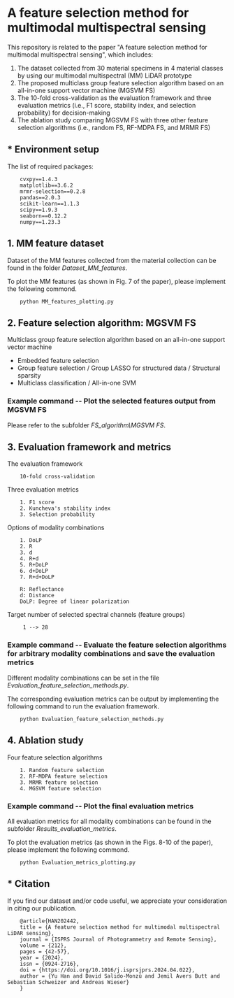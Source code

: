 
# A feature selection method for multimodal multispectral sensing
<!-- #### Project description  -->
This repository is related to the paper "A feature selection method for multimodal multispectral sensing", which includes:

1.  The dataset collected from 30 material specimens in 4 material classes by using our multimodal multispectral (MM) LiDAR prototype
2. The proposed multiclass group feature selection algorithm based on an all-in-one support vector machine (MGSVM FS)
3. The 10-fold cross-validation as the evaluation framework and three evaluation metrics (i.e., F1 score, stability index, and selection probability) for decision-making
4. The ablation study comparing MGSVM FS with three other feature selection algorithms (i.e., random FS, RF-MDPA FS, and MRMR FS)

## * Environment setup
The list of required packages:
        
        cvxpy==1.4.3 
        matplotlib==3.6.2
        mrmr-selection==0.2.8
        pandas==2.0.3
        scikit-learn==1.1.3
        scipy==1.9.3
        seaborn==0.12.2
        numpy==1.23.3
## 1. MM feature dataset
Dataset of the MM features collected from the material collection can be found in the folder *Dataset_MM_features*.

To plot the MM features (as shown in Fig. 7 of the paper), please implement the following commond.

        python MM_features_plotting.py
        
<!-- ![alt text](Fig_3_Material_specimens.jpg)
Figure: 30 material specimens --> 

## 2. Feature selection algorithm: MGSVM FS
Multiclass group feature selection algorithm based on an all-in-one support vector machine
* Embedded feature selection
* Group feature selection / Group LASSO for structured data / Structural sparsity
* Multiclass classification / All-in-one SVM
### Example command -- Plot the selected features output from MGSVM FS
Please refer to the subfolder *FS_algorithm\MGSVM FS*.

## 3. Evaluation framework and metrics
The evaluation framework
        
        10-fold cross-validation

Three evaluation metrics

        1. F1 score
        2. Kuncheva's stability index
        3. Selection probability

Options of modality combinations

        1. DoLP
        2. R
        3. d
        4. R+d
        5. R+DoLP
        6. d+DoLP
        7. R+d+DoLP
        
        R: Reflectance
        d: Distance
        DoLP: Degree of linear polarization

 Target number of selected spectral channels (feature groups)
        
         1 --> 28 
### Example command -- Evaluate the feature selection algorithms for arbitrary modality combinations and save the evaluation metrics
Different modality combinations can be set in the file *Evaluation_feature_selection_methods.py*.

The corresponding evaluation metrics can be output by implementing the following command to run the evaluation framework.

        python Evaluation_feature_selection_methods.py

## 4. Ablation study
Four feature selection algorithms

        1. Random feature selection 
        2. RF-MDPA feature selection
        3. MRMR feature selection
        4. MGSVM feature selection

### Example command -- Plot the final evaluation metrics 
All evaluation metrics for all modality combinations can be found in the subfolder *Results_evaluation_metrics*.

To plot the evaluation metrics (as shown in the Figs. 8-10 of the paper), please implement the following commond.

        python Evaluation_metrics_plotting.py
    

## * Citation

If you find our dataset and/or code useful, we appreciate your consideration in citing our publication.

        @article{HAN202442,
        title = {A feature selection method for multimodal multispectral LiDAR sensing},
        journal = {ISPRS Journal of Photogrammetry and Remote Sensing},
        volume = {212},
        pages = {42-57},
        year = {2024},
        issn = {0924-2716},
        doi = {https://doi.org/10.1016/j.isprsjprs.2024.04.022},
        author = {Yu Han and David Salido-Monzú and Jemil Avers Butt and Sebastian Schweizer and Andreas Wieser}
        }
